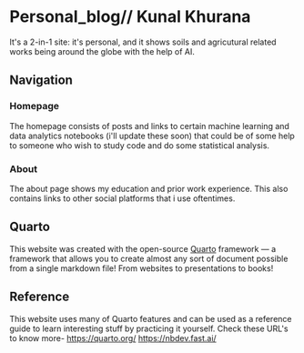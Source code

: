 # Personal_blog// Kunal Khurana

It's a 2-in-1 site: it's personal, and it shows soils and agricutural related works being around the globe with the help of AI. 
## Navigation

### Homepage

The homepage consists of posts and links to certain machine learning and data analytics notebooks (i'll update these soon) that could be of some help to someone who wish to study code and do some statistical analysis.

### About

The about page shows my education and prior work experience. This also contains links to other social platforms that i use oftentimes. 

## Quarto

This website was created with the open-source [Quarto](https://quarto.org) framework — a framework that allows you to create almost any sort of document 
possible from a single markdown file! From websites to presentations to books!

## Reference

This website uses many of Quarto features and can be used as a reference guide to learn interesting stuff by practicing it yourself. Check these URL's to know more-
https://quarto.org/
https://nbdev.fast.ai/

